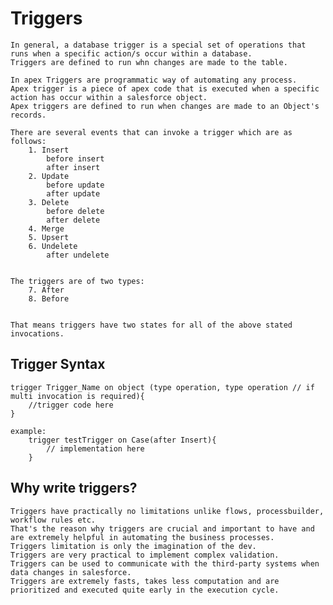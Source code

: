 # Triggers

    In general, a database trigger is a special set of operations that runs when a specific action/s occur within a database.
    Triggers are defined to run whn changes are made to the table.
    
    In apex Triggers are programmatic way of automating any process.
    Apex trigger is a piece of apex code that is executed when a specific action has occur within a salesforce object.
    Apex triggers are defined to run when changes are made to an Object's records.

    There are several events that can invoke a trigger which are as follows:
        1. Insert
            before insert
            after insert
        2. Update
            before update
            after update
        3. Delete
            before delete
            after delete
        4. Merge
        5. Upsert
        6. Undelete
            after undelete


    The triggers are of two types:
        7. After
        8. Before


    That means triggers have two states for all of the above stated invocations.

## Trigger Syntax

    trigger Trigger_Name on object (type operation, type operation // if multi invocation is required){
        //trigger code here
    }

    example:
        trigger testTrigger on Case(after Insert){
            // implementation here
        }

## Why write triggers?

    Triggers have practically no limitations unlike flows, processbuilder, workflow rules etc.
    That's the reason why triggers are crucial and important to have and are extremely helpful in automating the business processes.
    Triggers limitation is only the imagination of the dev.
    Triggers are very practical to implement complex validation.
    Triggers can be used to communicate with the third-party systems when data changes in salesforce.
    Triggers are extremely fasts, takes less computation and are prioritized and executed quite early in the execution cycle.

